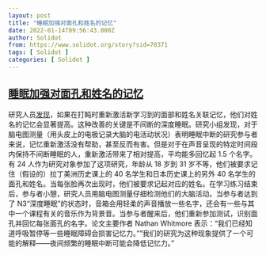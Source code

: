 ```yaml
---
layout: post
title: "睡眠加强对面孔和姓名的记忆"
date: 2022-01-14T09:56:43.000Z
author: Solidot
from: https://www.solidot.org/story?sid=70371
tags: [ Solidot ]
categories: [ Solidot ]
---
```

<!--1642154203000-->
[睡眠加强对面孔和姓名的记忆](https://www.solidot.org/story?sid=70371)
------

<div>
研究人员<a href="https://www.sciencedaily.com/releases/2022/01/220112094000.htm">发现</a>，如果在打盹时重新激活新学习到的面部和姓名关联记忆，他们对姓名的记忆会显著提高。这种改善的关键是不间断的深度睡眠。研究小组发现，对于脑电图测量（用头皮上的电极记录大脑的电活动状况）表明睡眠中断的研究参与者来说，记忆重新激活没有帮助，甚至反而有害。但是对于在声音呈现的特定时间段内保持不间断睡眠的人，重新激活带来了相对提高，平均能多回忆起 1.5 个名字。有 24 人作为研究对象参加了这项研究，年龄从 18 岁到 31 岁不等，他们被要求记住（假设的）拉丁美洲历史课上的 40 名学生和日本历史课上的另外 40 名学生的面孔和姓名。当每张脸再次出现时，他们被要求记起对应的姓名。在学习练习结束后，参与者小憩，研究人员用脑电图测量仔细检测他们的大脑活动。当参与者达到了 N3“深度睡眠”的状态时，音箱会用轻柔的声音播放一些名字，还会有一些与其中一个课程有关的音乐作为背景音。当参与者醒来后，他们重新参加测试，识别面孔并回忆每张面孔的名字。论文主要作者 Nathan Whitmore 表示：“我们已经知道呼吸暂停等一些睡眠障碍会损害记忆力。”“我们的研究为这种现象提供了一个可能的解释——夜间频繁的睡眠中断可能会降低记忆力。”
</div>

